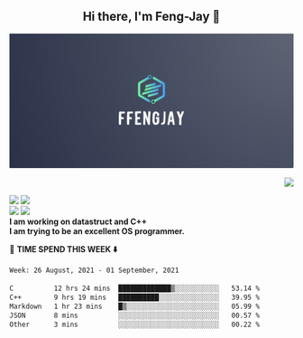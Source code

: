 <h2 align="center"> Hi there, I'm Feng-Jay 👋 </h2>  

![](https://github.com/Feng-Jay/DataStruct/blob/master/Image/1.png)  

<img align="right" src="https://github-readme-stats.vercel.app/api?username=Feng-Jay&show_icons=true&icon_color=CE1D2D&text_color=718096&bg_color=ffffff&hide_title=true" />


&emsp;

![](https://visitor-badge.glitch.me/badge?page_id=Feng-Jay.readme)
![](https://img.shields.io/badge/Concentrate-Cpp-blue)  
![](https://img.shields.io/badge/Rust-primer-orange)
![](https://img.shields.io/badge/Target-OS-9cf)  
**I am working on datastruct and C++**  
**I am trying to be an excellent OS programmer.**  


📘 **TIME SPEND THIS WEEK ⬇️**
<!--START_SECTION:waka-->
```text
Week: 26 August, 2021 - 01 September, 2021

C          12 hrs 24 mins  █████████████▒░░░░░░░░░░░   53.14 % 
C++        9 hrs 19 mins   ██████████░░░░░░░░░░░░░░░   39.95 % 
Markdown   1 hr 23 mins    █▒░░░░░░░░░░░░░░░░░░░░░░░   05.99 % 
JSON       8 mins          ░░░░░░░░░░░░░░░░░░░░░░░░░   00.57 % 
Other      3 mins          ░░░░░░░░░░░░░░░░░░░░░░░░░   00.22 % 
```
<!--END_SECTION:waka-->
